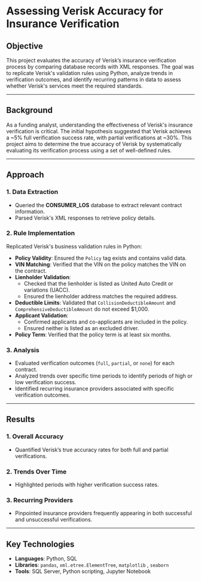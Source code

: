 # Assessing Verisk Accuracy for Insurance Verification

## Objective
This project evaluates the accuracy of Verisk’s insurance verification process by comparing database records with XML responses. The goal was to replicate Verisk's validation rules using Python, analyze trends in verification outcomes, and identify recurring patterns in data to assess whether Verisk's services meet the required standards.

---

## Background
As a funding analyst, understanding the effectiveness of Verisk's insurance verification is critical. The initial hypothesis suggested that Verisk achieves a ~5% full verification success rate, with partial verifications at ~30%. This project aims to determine the true accuracy of Verisk by systematically evaluating its verification process using a set of well-defined rules.

---

## Approach

### 1. Data Extraction
- Queried the **CONSUMER_LOS** database to extract relevant contract information.
- Parsed Verisk's XML responses to retrieve policy details.

### 2. Rule Implementation
Replicated Verisk's business validation rules in Python:
- **Policy Validity**: Ensured the `Policy` tag exists and contains valid data.
- **VIN Matching**: Verified that the VIN on the policy matches the VIN on the contract.
- **Lienholder Validation**:
  - Checked that the lienholder is listed as United Auto Credit or variations (UACC).
  - Ensured the lienholder address matches the required address.
- **Deductible Limits**: Validated that `CollisionDeductibleAmount` and `ComprehensiveDeductibleAmount` do not exceed $1,000.
- **Applicant Validation**:
  - Confirmed applicants and co-applicants are included in the policy.
  - Ensured neither is listed as an excluded driver.
- **Policy Term**: Verified that the policy term is at least six months.

### 3. Analysis
- Evaluated verification outcomes (`full`, `partial`, or `none`) for each contract.
- Analyzed trends over specific time periods to identify periods of high or low verification success.
- Identified recurring insurance providers associated with specific verification outcomes.

---

## Results

### 1. Overall Accuracy
- Quantified Verisk’s true accuracy rates for both full and partial verifications.

### 2. Trends Over Time
- Highlighted periods with higher verification success rates.

### 3. Recurring Providers
- Pinpointed insurance providers frequently appearing in both successful and unsuccessful verifications.

---

## Key Technologies

- **Languages**: Python, SQL
- **Libraries**: `pandas`, `xml.etree.ElementTree`, `matplotlib` , `seaborn`
- **Tools**: SQL Server, Python scripting, Jupyter Notebook

